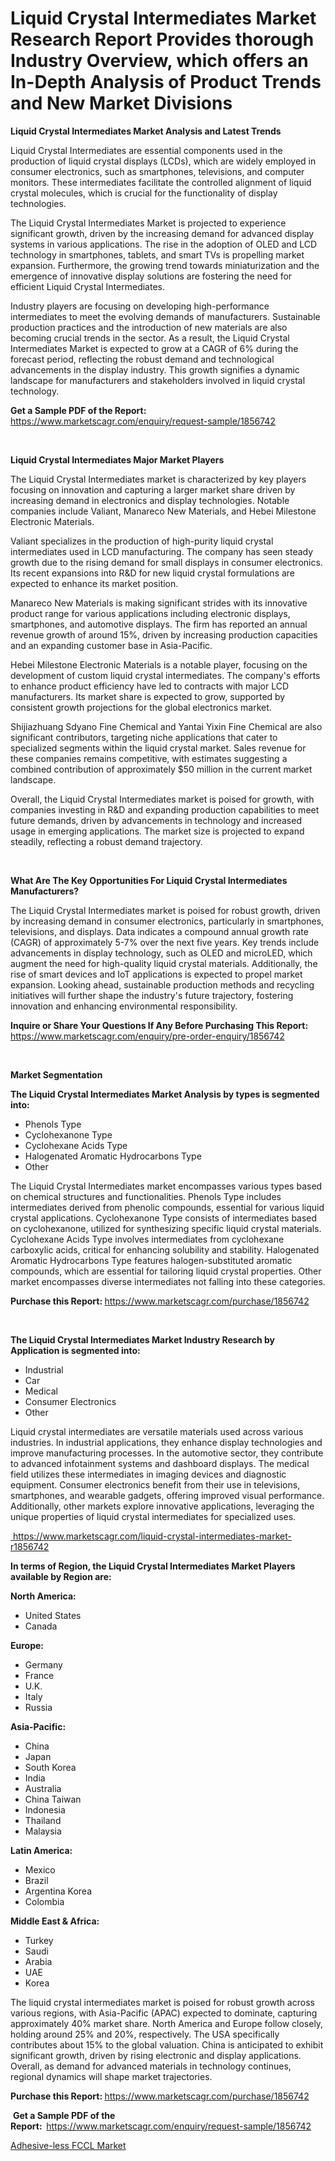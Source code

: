 <p><h1>Liquid Crystal Intermediates Market Research Report Provides thorough Industry Overview, which offers an In-Depth Analysis of Product Trends and New Market Divisions</h1></p><p><strong>Liquid Crystal Intermediates Market Analysis and Latest Trends</strong></p>
<p><p>Liquid Crystal Intermediates are essential components used in the production of liquid crystal displays (LCDs), which are widely employed in consumer electronics, such as smartphones, televisions, and computer monitors. These intermediates facilitate the controlled alignment of liquid crystal molecules, which is crucial for the functionality of display technologies.</p><p>The Liquid Crystal Intermediates Market is projected to experience significant growth, driven by the increasing demand for advanced display systems in various applications. The rise in the adoption of OLED and LCD technology in smartphones, tablets, and smart TVs is propelling market expansion. Furthermore, the growing trend towards miniaturization and the emergence of innovative display solutions are fostering the need for efficient Liquid Crystal Intermediates.</p><p>Industry players are focusing on developing high-performance intermediates to meet the evolving demands of manufacturers. Sustainable production practices and the introduction of new materials are also becoming crucial trends in the sector. As a result, the Liquid Crystal Intermediates Market is expected to grow at a CAGR of 6% during the forecast period, reflecting the robust demand and technological advancements in the display industry. This growth signifies a dynamic landscape for manufacturers and stakeholders involved in liquid crystal technology.</p></p>
<p><strong>Get a Sample PDF of the Report:&nbsp;</strong> <a href="https://www.marketscagr.com/enquiry/request-sample/1856742?utm_campaign=3249&utm_medium=2&utm_source=Github&utm_content=ia&utm_term=27032025&utm_id=liquid-crystal-intermediates">https://www.marketscagr.com/enquiry/request-sample/1856742</a></p>
<p>&nbsp;</p>
<p><strong>Liquid Crystal Intermediates Major Market Players</strong></p>
<p><p>The Liquid Crystal Intermediates market is characterized by key players focusing on innovation and capturing a larger market share driven by increasing demand in electronics and display technologies. Notable companies include Valiant, Manareco New Materials, and Hebei Milestone Electronic Materials. </p><p>Valiant specializes in the production of high-purity liquid crystal intermediates used in LCD manufacturing. The company has seen steady growth due to the rising demand for small displays in consumer electronics. Its recent expansions into R&D for new liquid crystal formulations are expected to enhance its market position.</p><p>Manareco New Materials is making significant strides with its innovative product range for various applications including electronic displays, smartphones, and automotive displays. The firm has reported an annual revenue growth of around 15%, driven by increasing production capacities and an expanding customer base in Asia-Pacific.</p><p>Hebei Milestone Electronic Materials is a notable player, focusing on the development of custom liquid crystal intermediates. The company's efforts to enhance product efficiency have led to contracts with major LCD manufacturers. Its market share is expected to grow, supported by consistent growth projections for the global electronics market.</p><p>Shijiazhuang Sdyano Fine Chemical and Yantai Yixin Fine Chemical are also significant contributors, targeting niche applications that cater to specialized segments within the liquid crystal market. Sales revenue for these companies remains competitive, with estimates suggesting a combined contribution of approximately $50 million in the current market landscape.</p><p>Overall, the Liquid Crystal Intermediates market is poised for growth, with companies investing in R&D and expanding production capabilities to meet future demands, driven by advancements in technology and increased usage in emerging applications. The market size is projected to expand steadily, reflecting a robust demand trajectory.</p></p>
<p>&nbsp;</p>
<p><strong>What Are The Key Opportunities For Liquid Crystal Intermediates Manufacturers?</strong></p>
<p><p>The Liquid Crystal Intermediates market is poised for robust growth, driven by increasing demand in consumer electronics, particularly in smartphones, televisions, and displays. Data indicates a compound annual growth rate (CAGR) of approximately 5-7% over the next five years. Key trends include advancements in display technology, such as OLED and microLED, which augment the need for high-quality liquid crystal materials. Additionally, the rise of smart devices and IoT applications is expected to propel market expansion. Looking ahead, sustainable production methods and recycling initiatives will further shape the industry's future trajectory, fostering innovation and enhancing environmental responsibility.</p></p>
<p><strong>Inquire or Share Your Questions If Any Before Purchasing This Report:</strong> <a href="https://www.marketscagr.com/enquiry/pre-order-enquiry/1856742?utm_campaign=3249&utm_medium=2&utm_source=Github&utm_content=ia&utm_term=27032025&utm_id=liquid-crystal-intermediates">https://www.marketscagr.com/enquiry/pre-order-enquiry/1856742</a></p>
<p>&nbsp;</p>
<p><strong>Market Segmentation</strong></p>
<p><strong>The Liquid Crystal Intermediates Market Analysis by types is segmented into:</strong></p>
<p><ul><li>Phenols Type</li><li>Cyclohexanone Type</li><li>Cyclohexane Acids Type</li><li>Halogenated Aromatic Hydrocarbons Type</li><li>Other</li></ul></p>
<p><p>The Liquid Crystal Intermediates market encompasses various types based on chemical structures and functionalities. Phenols Type includes intermediates derived from phenolic compounds, essential for various liquid crystal applications. Cyclohexanone Type consists of intermediates based on cyclohexanone, utilized for synthesizing specific liquid crystal materials. Cyclohexane Acids Type involves intermediates from cyclohexane carboxylic acids, critical for enhancing solubility and stability. Halogenated Aromatic Hydrocarbons Type features halogen-substituted aromatic compounds, which are essential for tailoring liquid crystal properties. Other market encompasses diverse intermediates not falling into these categories.</p></p>
<p><strong>Purchase this Report:&nbsp;</strong><a href="https://www.marketscagr.com/purchase/1856742?utm_campaign=3249&utm_medium=2&utm_source=Github&utm_content=ia&utm_term=27032025&utm_id=liquid-crystal-intermediates">https://www.marketscagr.com/purchase/1856742</a></p>
<p>&nbsp;</p>
<p><strong>The Liquid Crystal Intermediates Market Industry Research by Application is segmented into:</strong></p>
<p><ul><li>Industrial</li><li>Car</li><li>Medical</li><li>Consumer Electronics</li><li>Other</li></ul></p>
<p><p>Liquid crystal intermediates are versatile materials used across various industries. In industrial applications, they enhance display technologies and improve manufacturing processes. In the automotive sector, they contribute to advanced infotainment systems and dashboard displays. The medical field utilizes these intermediates in imaging devices and diagnostic equipment. Consumer electronics benefit from their use in televisions, smartphones, and wearable gadgets, offering improved visual performance. Additionally, other markets explore innovative applications, leveraging the unique properties of liquid crystal intermediates for specialized uses.</p></p>
<p><a href="https://www.marketscagr.com/liquid-crystal-intermediates-market-r1856742?utm_campaign=3249&utm_medium=2&utm_source=Github&utm_content=ia&utm_term=27032025&utm_id=liquid-crystal-intermediates">&nbsp;https://www.marketscagr.com/liquid-crystal-intermediates-market-r1856742</a></p>
<p><strong>In terms of Region, the Liquid Crystal Intermediates Market Players available by Region are:</strong></p>
<p>
    <p> <strong> North America: </strong>
        <ul>
            <li>United States</li>
            <li>Canada</li>
        </ul>
        </p> 
    <p> <strong> Europe: </strong>
        <ul>
            <li>Germany</li>
            <li>France</li>
            <li>U.K.</li>
            <li>Italy</li>
            <li>Russia</li>
        </ul>
        </p> 
    <p> <strong> Asia-Pacific: </strong>
        <ul>
            <li>China</li>
            <li>Japan</li>
            <li>South Korea</li>
            <li>India</li>
            <li>Australia</li>
            <li>China Taiwan</li>
            <li>Indonesia</li>
            <li>Thailand</li>
            <li>Malaysia</li>
        </ul>
        </p> 
    <p> <strong> Latin America: </strong>
        <ul>
            <li>Mexico</li>
            <li>Brazil</li>
            <li>Argentina Korea</li>
            <li>Colombia</li>
        </ul>
        </p> 
    <p> <strong> Middle East & Africa: </strong>
        <ul>
            <li>Turkey</li>
            <li>Saudi</li>
            <li>Arabia</li>
            <li>UAE</li>
            <li>Korea</li>
        </ul>
    </p>
    </p>
<p><p>The liquid crystal intermediates market is poised for robust growth across various regions, with Asia-Pacific (APAC) expected to dominate, capturing approximately 40% market share. North America and Europe follow closely, holding around 25% and 20%, respectively. The USA specifically contributes about 15% to the global valuation. China is anticipated to exhibit significant growth, driven by rising electronic and display applications. Overall, as demand for advanced materials in technology continues, regional dynamics will shape market trajectories.</p></p>
<p><strong>Purchase this Report: </strong><a href="https://www.marketscagr.com/purchase/1856742?utm_campaign=3249&utm_medium=2&utm_source=Github&utm_content=ia&utm_term=27032025&utm_id=liquid-crystal-intermediates">https://www.marketscagr.com/purchase/1856742</a></p>
<p>&nbsp;<strong>Get a Sample PDF of the Report:&nbsp;&nbsp;</strong><a href="https://www.marketscagr.com/enquiry/request-sample/1856742?utm_campaign=3249&utm_medium=2&utm_source=Github&utm_content=ia&utm_term=27032025&utm_id=liquid-crystal-intermediates">https://www.marketscagr.com/enquiry/request-sample/1856742</a></p>
<p><strong></strong></p>
<p><p><a href="https://github.com/huelarnzeba29/Market-Research-Report-List-1/blob/main/adhesive-less-fccl-market.md?utm_campaign=3249&utm_medium=2&utm_source=Github&utm_content=ia&utm_term=27032025&utm_id=liquid-crystal-intermediates">Adhesive-less FCCL Market</a></p></p>